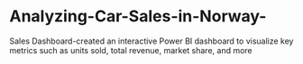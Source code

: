 # Analyzing-Car-Sales-in-Norway-
Sales Dashboard-created an interactive Power BI dashboard to visualize key metrics such as units sold, total revenue, market share, and more
